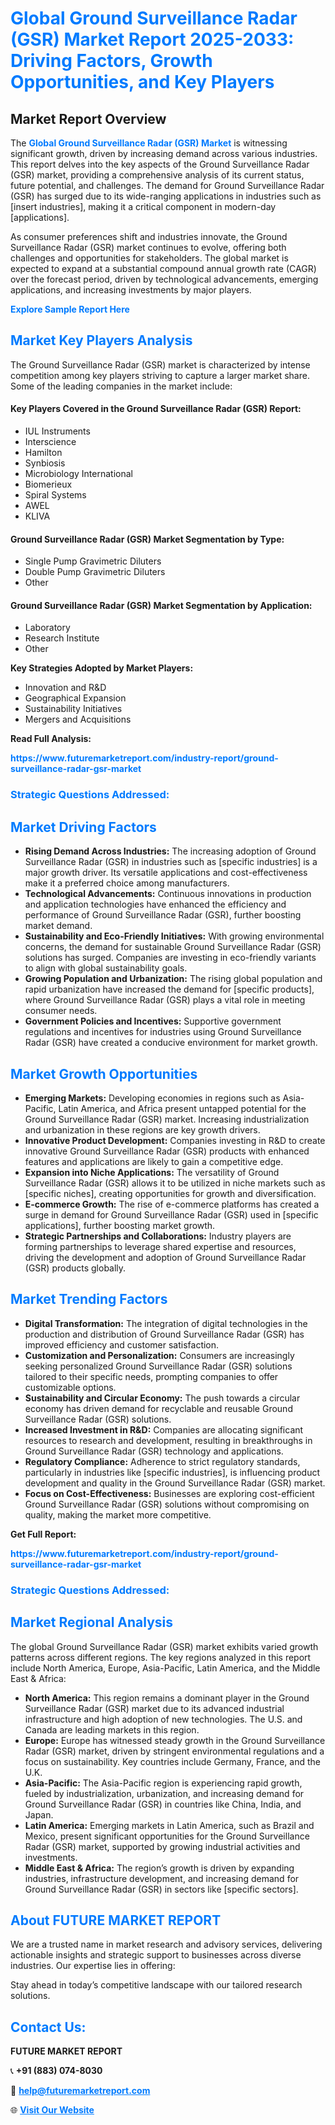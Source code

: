 <h1 style="color: #007BFF;">Global Ground Surveillance Radar (GSR) Market Report 2025-2033: Driving Factors, Growth Opportunities, and Key Players</h1>

<section id="overview">
<h2>Market Report Overview</h2>
<p>The <a href="https://www.futuremarketreport.com/industry-report/ground-surveillance-radar-gsr-market" style="color: #007BFF; text-decoration: none;"><strong>Global Ground Surveillance Radar (GSR) Market</strong></a> is witnessing significant growth, driven by increasing demand across various industries. This report delves into the key aspects of the Ground Surveillance Radar (GSR) market, providing a comprehensive analysis of its current status, future potential, and challenges. The demand for Ground Surveillance Radar (GSR) has surged due to its wide-ranging applications in industries such as [insert industries], making it a critical component in modern-day [applications].</p>
<p>As consumer preferences shift and industries innovate, the Ground Surveillance Radar (GSR) market continues to evolve, offering both challenges and opportunities for stakeholders. The global market is expected to expand at a substantial compound annual growth rate (CAGR) over the forecast period, driven by technological advancements, emerging applications, and increasing investments by major players.</p>
</section>

<section id="overview">
<p><a href="https://www.futuremarketreport.com/request-sample/reportId=32397" style="color: #007BFF; text-decoration: none;"><strong>Explore Sample Report Here</strong></a></p>
</section>

<section id="key-players">
<h2 style="color: #007BFF;">Market Key Players Analysis</h2>
<p>The Ground Surveillance Radar (GSR) market is characterized by intense competition among key players striving to capture a larger market share. Some of the leading companies in the market include:</p>
<h4>Key Players Covered in the Ground Surveillance Radar (GSR) Report:</h4>
<ul><li>IUL Instruments</li><li>Interscience</li><li>Hamilton</li><li>Synbiosis</li><li>Microbiology International</li><li>Biomerieux</li><li>Spiral Systems</li><li>AWEL</li><li>KLIVA</li></ul>
<h4>Ground Surveillance Radar (GSR) Market Segmentation by Type:</h4>
<ul><li>Single Pump Gravimetric Diluters</li><li>Double Pump Gravimetric Diluters</li><li>Other</li></ul>

<h4>Ground Surveillance Radar (GSR) Market Segmentation by Application:</h4>
<ul><li>Laboratory</li><li>Research Institute</li><li>Other</li></ul>
<p><strong>Key Strategies Adopted by Market Players:</strong></p>
<ul>
<li>Innovation and R&D</li>
<li>Geographical Expansion</li>
<li>Sustainability Initiatives</li>
<li>Mergers and Acquisitions</li>
</ul>
</section>

<section>
<p><strong>Read Full Analysis: </strong></p><a href="https://www.futuremarketreport.com/industry-report/ground-surveillance-radar-gsr-market" style="color: #007BFF; text-decoration: none;"><strong>https://www.futuremarketreport.com/industry-report/ground-surveillance-radar-gsr-market</strong></a>
<h3 style="color: #007BFF;">Strategic Questions Addressed:</h3>
</section>

<section id="driving-factors">
<h2 style="color: #007BFF;">Market Driving Factors</h2>
<ul>
<li><strong>Rising Demand Across Industries:</strong> The increasing adoption of Ground Surveillance Radar (GSR) in industries such as [specific industries] is a major growth driver. Its versatile applications and cost-effectiveness make it a preferred choice among manufacturers.</li>
<li><strong>Technological Advancements:</strong> Continuous innovations in production and application technologies have enhanced the efficiency and performance of Ground Surveillance Radar (GSR), further boosting market demand.</li>
<li><strong>Sustainability and Eco-Friendly Initiatives:</strong> With growing environmental concerns, the demand for sustainable Ground Surveillance Radar (GSR) solutions has surged. Companies are investing in eco-friendly variants to align with global sustainability goals.</li>
<li><strong>Growing Population and Urbanization:</strong> The rising global population and rapid urbanization have increased the demand for [specific products], where Ground Surveillance Radar (GSR) plays a vital role in meeting consumer needs.</li>
<li><strong>Government Policies and Incentives:</strong> Supportive government regulations and incentives for industries using Ground Surveillance Radar (GSR) have created a conducive environment for market growth.</li>
</ul>
</section>

<section id="growth-opportunities">
<h2 style="color: #007BFF;">Market Growth Opportunities</h2>
<ul>
<li><strong>Emerging Markets:</strong> Developing economies in regions such as Asia-Pacific, Latin America, and Africa present untapped potential for the Ground Surveillance Radar (GSR) market. Increasing industrialization and urbanization in these regions are key growth drivers.</li>
<li><strong>Innovative Product Development:</strong> Companies investing in R&D to create innovative Ground Surveillance Radar (GSR) products with enhanced features and applications are likely to gain a competitive edge.</li>
<li><strong>Expansion into Niche Applications:</strong> The versatility of Ground Surveillance Radar (GSR) allows it to be utilized in niche markets such as [specific niches], creating opportunities for growth and diversification.</li>
<li><strong>E-commerce Growth:</strong> The rise of e-commerce platforms has created a surge in demand for Ground Surveillance Radar (GSR) used in [specific applications], further boosting market growth.</li>
<li><strong>Strategic Partnerships and Collaborations:</strong> Industry players are forming partnerships to leverage shared expertise and resources, driving the development and adoption of Ground Surveillance Radar (GSR) products globally.</li>
</ul>
</section>

<section id="trending-factors">
<h2 style="color: #007BFF;">Market Trending Factors</h2>
<ul>
<li><strong>Digital Transformation:</strong> The integration of digital technologies in the production and distribution of Ground Surveillance Radar (GSR) has improved efficiency and customer satisfaction.</li>
<li><strong>Customization and Personalization:</strong> Consumers are increasingly seeking personalized Ground Surveillance Radar (GSR) solutions tailored to their specific needs, prompting companies to offer customizable options.</li>
<li><strong>Sustainability and Circular Economy:</strong> The push towards a circular economy has driven demand for recyclable and reusable Ground Surveillance Radar (GSR) solutions.</li>
<li><strong>Increased Investment in R&D:</strong> Companies are allocating significant resources to research and development, resulting in breakthroughs in Ground Surveillance Radar (GSR) technology and applications.</li>
<li><strong>Regulatory Compliance:</strong> Adherence to strict regulatory standards, particularly in industries like [specific industries], is influencing product development and quality in the Ground Surveillance Radar (GSR) market.</li>
<li><strong>Focus on Cost-Effectiveness:</strong> Businesses are exploring cost-efficient Ground Surveillance Radar (GSR) solutions without compromising on quality, making the market more competitive.</li>
</ul>
</section>

<section>
<p><strong>Get Full Report: </strong></p><a href="https://www.futuremarketreport.com/industry-report/ground-surveillance-radar-gsr-market" style="color: #007BFF; text-decoration: none;"><strong>https://www.futuremarketreport.com/industry-report/ground-surveillance-radar-gsr-market</strong></a>
<h3 style="color: #007BFF;">Strategic Questions Addressed:</h3>
</section>


<section id="regional-analysis">
<h2 style="color: #007BFF;">Market Regional Analysis</h2>
<p>The global Ground Surveillance Radar (GSR) market exhibits varied growth patterns across different regions. The key regions analyzed in this report include North America, Europe, Asia-Pacific, Latin America, and the Middle East & Africa:</p>
<ul>
<li><strong>North America:</strong> This region remains a dominant player in the Ground Surveillance Radar (GSR) market due to its advanced industrial infrastructure and high adoption of new technologies. The U.S. and Canada are leading markets in this region.</li>
<li><strong>Europe:</strong> Europe has witnessed steady growth in the Ground Surveillance Radar (GSR) market, driven by stringent environmental regulations and a focus on sustainability. Key countries include Germany, France, and the U.K.</li>
<li><strong>Asia-Pacific:</strong> The Asia-Pacific region is experiencing rapid growth, fueled by industrialization, urbanization, and increasing demand for Ground Surveillance Radar (GSR) in countries like China, India, and Japan.</li>
<li><strong>Latin America:</strong> Emerging markets in Latin America, such as Brazil and Mexico, present significant opportunities for the Ground Surveillance Radar (GSR) market, supported by growing industrial activities and investments.</li>
<li><strong>Middle East & Africa:</strong> The region’s growth is driven by expanding industries, infrastructure development, and increasing demand for Ground Surveillance Radar (GSR) in sectors like [specific sectors].</li>
</ul>
</section>

<footer>
<h2 style="color: #007BFF;">About FUTURE MARKET REPORT</h2>
<p>We are a trusted name in market research and advisory services, delivering actionable insights and strategic support to businesses across diverse industries. Our expertise lies in offering:</p>

<p>Stay ahead in today’s competitive landscape with our tailored research solutions.</p>

<h2 style="color: #007BFF;">Contact Us:</h2>
<p><strong>FUTURE MARKET REPORT</strong></p>
<p>📞 <strong>+91 (883) 074-8030</strong></p>
<p>📧 <strong><a href="mailto:help@futuremarketreport.com" style="color: #007BFF;">help@futuremarketreport.com</a></strong></p>
<p>🌐 <strong><a href="https://www.futuremarketreport.com/" style="color: #007BFF;">Visit Our Website</a></strong></p>
</footer>